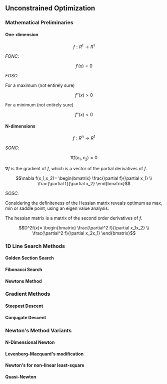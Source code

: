 ## Unconstrained Optimization

### Mathematical Preliminaries

#### One-dimension

$$f:R^1 \rightarrow R^1$$

$FONC$:

$$f'(x)=0$$

$FOSC$:

For a maximum (not entirely sure)

$$f''(x)>0$$

For a minimum (not entirely sure)

$$f''(x)<0$$

#### N-dimensions

$$f:R^n \rightarrow R^1$$

$SONC$:

$$\nabla f(x_1,x_2) = 0$$

$\nabla f$ is the gradient of $f$, which is a vector of the partial derivatives of $f$.

$$\nabla f(x_1,x_2)=
\begin{bmatrix}
\frac{\partial f}{\partial x_1} \\
\frac{\partial f}{\partial x_2}
\end{bmatrix}$$

$SOSC$:

Considering the definiteness of the Hessian matrix reveals optimum as max, min or saddle point, using an eigen value analysis.

The hessian matrix is a matrix of the second order derivatives of $f$.

$$D^2f(x)=
\begin{bmatrix}
\frac{\partial^2 f}{\partial x_1x_2} \\
\frac{\partial^2 f}{\partial x_2x_1}
\end{bmatrix}$$

### 1D Line Search Methods

#### Golden Section Search

#### Fibonacci Search

#### Newtons Method

### Gradient Methods

#### Steepest Descent

#### Conjugate Descent

### Newton's Method Variants

#### N-Dimensional Newton

#### Levenberg-Macquard's modification

#### Newton's for non-linear least-square

#### Quasi-Newton